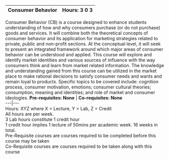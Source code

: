 **Consumer Behavior** | **Hours: 3 0 3**  
---|---  
Consumer Behavior (CB) is a course designed to enhance students understanding of how and why consumers purchase (or do not purchase) goods and services. It will combine both the theoretical concepts of consumer behavior and its application for marketing strategies related to private, public and non-profit sections. At the conceptual level, it will seek to present an integrated framework around which major areas of consumer behavior can be understood and applied. This course will explore and identify market identities and various sources of influence with the way consumers think and learn from market related information. The knowledge and understanding gained from this course can be utilized in the market place to make rational decisions to satisfy consumer needs and wants and remain loyal to products. Specific topics to be covered include: cognition process, consumer motivation, emotions; consumer cultural theories; consumption, meaning and identities; and role of market and consumer ideologies.
**Pre-requisites: None** | **Co-requisites: None**  
---|---  
Hours: XYZ where X = Lecture, Y = Lab, Z = Credit  
All hours are per week.  
3 Lab hours constitute 1 credit hour  
1 credit hour implies 1 lecture of 50mins per academic week. 16 weeks in total.  
Pre-Requisite courses are courses required to be completed before this course may be taken  
Co-Requisite courses are courses required to be taken along with this course
